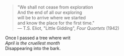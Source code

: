 >"We shall not cease from exploration<br/>
>And the end of all our exploring<br/>
>will be to arrive where we started<br/>
>and know the place for the first time."<br/>
>— T.S. Eliot, "Little Gidding", *Four Quartets* (1942)<br/>


Once I passed a tree where writ<br/>
*April is the cruellest month*<br/>
Disappearing into the bark.<br/>
